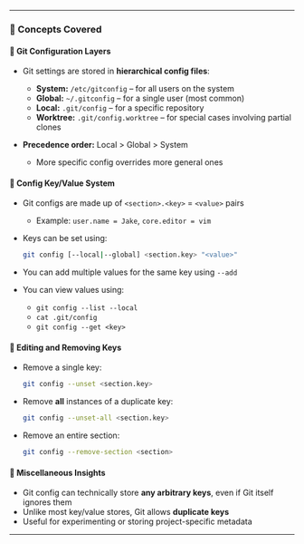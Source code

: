 

---

### 🧠 Concepts Covered

#### 🔹 Git Configuration Layers

* Git settings are stored in **hierarchical config files**:

  * **System:** `/etc/gitconfig` – for all users on the system
  * **Global:** `~/.gitconfig` – for a single user (most common)
  * **Local:** `.git/config` – for a specific repository
  * **Worktree:** `.git/config.worktree` – for special cases involving partial clones

* **Precedence order:** Local > Global > System

  * More specific config overrides more general ones

#### 🔹 Config Key/Value System

* Git configs are made up of `<section>.<key>` = `<value>` pairs

  * Example: `user.name = Jake`, `core.editor = vim`

* Keys can be set using:

  ```bash
  git config [--local|--global] <section.key> "<value>"
  ```

* You can add multiple values for the same key using `--add`

* You can view values using:

  * `git config --list --local`
  * `cat .git/config`
  * `git config --get <key>`

#### 🔹 Editing and Removing Keys

* Remove a single key:

  ```bash
  git config --unset <section.key>
  ```

* Remove **all** instances of a duplicate key:

  ```bash
  git config --unset-all <section.key>
  ```

* Remove an entire section:

  ```bash
  git config --remove-section <section>
  ```

#### 🔹 Miscellaneous Insights

* Git config can technically store **any arbitrary keys**, even if Git itself ignores them
* Unlike most key/value stores, Git allows **duplicate keys**
* Useful for experimenting or storing project-specific metadata

---
